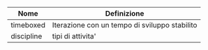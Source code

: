 Nome|Definizione
-|-
timeboxed | Iterazione con un tempo di sviluppo stabilito
discipline | tipi di attivita'
